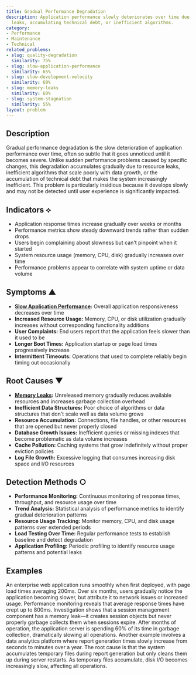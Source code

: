 ```yaml
---
title: Gradual Performance Degradation
description: Application performance slowly deteriorates over time due to resource
  leaks, accumulating technical debt, or inefficient algorithms.
category:
- Performance
- Maintenance
- Technical
related_problems:
- slug: quality-degradation
  similarity: 75%
- slug: slow-application-performance
  similarity: 65%
- slug: slow-development-velocity
  similarity: 60%
- slug: memory-leaks
  similarity: 60%
- slug: system-stagnation
  similarity: 55%
layout: problem
---
```


## Description

Gradual performance degradation is the slow deterioration of application performance over time, often so subtle that it goes unnoticed until it becomes severe. Unlike sudden performance problems caused by specific changes, this degradation accumulates gradually due to resource leaks, inefficient algorithms that scale poorly with data growth, or the accumulation of technical debt that makes the system increasingly inefficient. This problem is particularly insidious because it develops slowly and may not be detected until user experience is significantly impacted.

## Indicators ⟡
- Application response times increase gradually over weeks or months
- Performance metrics show steady downward trends rather than sudden drops
- Users begin complaining about slowness but can't pinpoint when it started
- System resource usage (memory, CPU, disk) gradually increases over time
- Performance problems appear to correlate with system uptime or data volume

## Symptoms ▲
- **[Slow Application Performance](slow-application-performance.md):** Overall application responsiveness decreases over time
- **Increased Resource Usage:** Memory, CPU, or disk utilization gradually increases without corresponding functionality additions
- **User Complaints:** End users report that the application feels slower than it used to be
- **Longer Boot Times:** Application startup or page load times progressively increase
- **Intermittent Timeouts:** Operations that used to complete reliably begin timing out occasionally

## Root Causes ▼
- **[Memory Leaks](memory-leaks.md):** Unreleased memory gradually reduces available resources and increases garbage collection overhead
- **Inefficient Data Structures:** Poor choice of algorithms or data structures that don't scale well as data volume grows
- **Resource Accumulation:** Connections, file handles, or other resources that are opened but never properly closed
- **Database Growth Issues:** Inefficient queries or missing indexes that become problematic as data volume increases
- **Cache Pollution:** Caching systems that grow indefinitely without proper eviction policies
- **Log File Growth:** Excessive logging that consumes increasing disk space and I/O resources

## Detection Methods ○
- **Performance Monitoring:** Continuous monitoring of response times, throughput, and resource usage over time
- **Trend Analysis:** Statistical analysis of performance metrics to identify gradual deterioration patterns
- **Resource Usage Tracking:** Monitor memory, CPU, and disk usage patterns over extended periods
- **Load Testing Over Time:** Regular performance tests to establish baseline and detect degradation
- **Application Profiling:** Periodic profiling to identify resource usage patterns and potential leaks

## Examples

An enterprise web application runs smoothly when first deployed, with page load times averaging 200ms. Over six months, users gradually notice the application becoming slower, but attribute it to network issues or increased usage. Performance monitoring reveals that average response times have crept up to 800ms. Investigation shows that a session management component has a memory leak—it creates session objects but never properly garbage collects them when sessions expire. After months of operation, the application server is spending 60% of its time in garbage collection, dramatically slowing all operations. Another example involves a data analytics platform where report generation times slowly increase from seconds to minutes over a year. The root cause is that the system accumulates temporary files during report generation but only cleans them up during server restarts. As temporary files accumulate, disk I/O becomes increasingly slow, affecting all operations.
